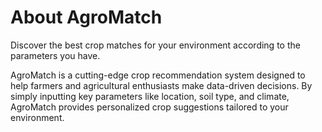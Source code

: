 # About AgroMatch
Discover the best crop matches for your environment according to the parameters you have.

AgroMatch is a cutting-edge crop recommendation system designed to help farmers and agricultural enthusiasts make data-driven decisions. By simply inputting key parameters like location, soil type, and climate, AgroMatch provides personalized crop suggestions tailored to your environment.
